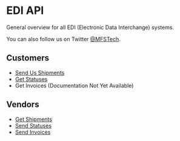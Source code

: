 EDI API
=======

General overview for all EDI (Electronic Data Interchange) systems.

You can also follow us on Twitter [@MFSTech](http://twitter.com/MFSTech).

Customers
---------

* [Send Us Shipments](https://github.com/MFSTech/SendStatuses)
* [Get Statuses](https://github.com/MFSTech/GetStatuses/)
* Get Invoices (Documentation Not Yet Available)

Vendors
-------

* [Get Shipments](https://github.com/MFSTech/GetShipments/)
* [Send Statuses](https://github.com/MFSTech/SendStatuses/)
* [Send Invoices](https://github.com/MFSTech/SendInvoices/)
